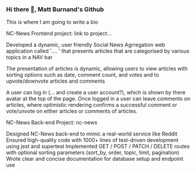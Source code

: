 ### Hi there 👋, Matt Burnand's Github


This is where I am going to write a bio

NC-News Frontend project: link to project...

Developed a dynamic, user friendly Social News Agrregation web application called '.... ' that presents articles that are categorised by various topics in a NAV bar

The presentation of articles is dynamic, allowing users to view articles with sorting options such as date, comment count, and votes and to upvote/downvote articles and comments

A user can log in (... and create a user account?), which is shown by there avatar at the top of the page. Once logged in a user can leave comments on articles, where optimistic rendering confirms a successful comment or vote/unvote on either articles or comments of articles. 

NC-News Back-end Project: nc-news

Designed NC-News back-end to mimic a real-world service like Reddit
Ensured high-quality code with 1000+ lines of test-driven development using jest and supertest
Implemented GET / POST / PATCH / DELETE routes with optional sorting parameters (sort_by, order, topic, limit, pagination)
Wrote clear and concise documentation for database setup and endpoint use


<!--
**Mburnand-tech/MBurnand-tech** is a ✨ _special_ ✨ repository because its `README.md` (this file) appears on your GitHub profile.

Here are some ideas to get you started:

- 🔭 I’m currently working on ...
- 🌱 I’m currently learning ...
- 👯 I’m looking to collaborate on ...
- 🤔 I’m looking for help with ...
- 💬 Ask me about ...
- 📫 How to reach me: ...
- 😄 Pronouns: ...
- ⚡ Fun fact: ...
-->
